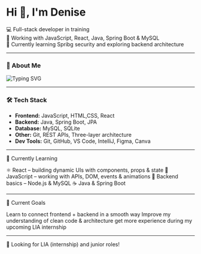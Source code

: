 # Hi 👋, I'm Denise


💻 Full-stack developer in training  
🚀 Working with JavaScript, React, Java, Spring Boot & MySQL  
🌱 Currently learning Spribg security and exploring backend architecture  

---

### 🍃 About Me  
![Typing SVG](https://readme-typing-svg.herokuapp.com?size=22&color=3DDC84&width=600&lines=Full-stack+developer+in+training;Love+of+programming;Love+dogs)

---

### 🛠 Tech Stack  
- **Frontend:** JavaScript, HTML,CSS, React  
- **Backend:** Java, Spring Boot, JPA  
- **Database:** MySQL, SQLite
- **Other:** Git, REST APIs, Three-layer architecture
- **Dev Tools:** Git, GitHub, VS Code, IntelliJ, Figma, Canva

---

🧠 Currently Learning

⚛️ React – building dynamic UIs with components, props & state
🧪 JavaScript – working with APIs, DOM, events & animations
🧱 Backend basics – Node.js & MySQL
☕ Java & Spring Boot

---

🎯 Current Goals

Learn to connect frontend + backend in a smooth way
Improve my understanding of clean code & architecture
get more experience during my upcoming LIA internship

---
🔗 Looking for LIA (internship) and junior roles!


